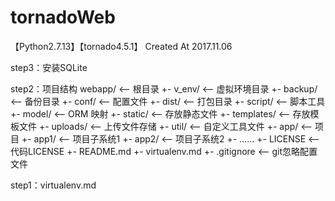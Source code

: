 # tornadoWeb
【Python2.7.13】【tornado4.5.1】
Created At 2017.11.06

step3：安装SQLite

step2：项目结构
webapp/                  <-- 根目录
    +- v_env/            <-- 虚拟环境目录
    +- backup/           <-- 备份目录
    +- conf/             <-- 配置文件
    +- dist/             <-- 打包目录
    +- script/           <-- 脚本工具
    +- model/            <-- ORM 映射
    +- static/           <-- 存放静态文件
    +- templates/        <-- 存放模板文件
    +- uploads/          <-- 上传文件存储
    +- util/             <-- 自定义工具文件
    +- app/              <-- 项目
        +- app1/             <-- 项目子系统1
        +- app2/             <-- 项目子系统2
    +- ……
    +- LICENSE           <-- 代码LICENSE
    +- README.md
    +- virtualenv.md
    +- .gitignore        <-- git忽略配置文件

step1：virtualenv.md
